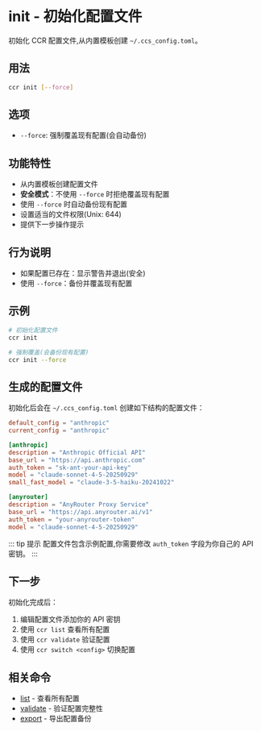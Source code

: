 # init - 初始化配置文件

初始化 CCR 配置文件,从内置模板创建 `~/.ccs_config.toml`。

## 用法

```bash
ccr init [--force]
```

## 选项

- `--force`: 强制覆盖现有配置(会自动备份)

## 功能特性

- 从内置模板创建配置文件
- **安全模式**：不使用 `--force` 时拒绝覆盖现有配置
- 使用 `--force` 时自动备份现有配置
- 设置适当的文件权限(Unix: 644)
- 提供下一步操作提示

## 行为说明

- 如果配置已存在：显示警告并退出(安全)
- 使用 `--force`：备份并覆盖现有配置

## 示例

```bash
# 初始化配置文件
ccr init

# 强制覆盖(会备份现有配置)
ccr init --force
```

## 生成的配置文件

初始化后会在 `~/.ccs_config.toml` 创建如下结构的配置文件：

```toml
default_config = "anthropic"
current_config = "anthropic"

[anthropic]
description = "Anthropic Official API"
base_url = "https://api.anthropic.com"
auth_token = "sk-ant-your-api-key"
model = "claude-sonnet-4-5-20250929"
small_fast_model = "claude-3-5-haiku-20241022"

[anyrouter]
description = "AnyRouter Proxy Service"
base_url = "https://api.anyrouter.ai/v1"
auth_token = "your-anyrouter-token"
model = "claude-sonnet-4-5-20250929"
```

::: tip 提示
配置文件包含示例配置,你需要修改 `auth_token` 字段为你自己的 API 密钥。
:::

## 下一步

初始化完成后：

1. 编辑配置文件添加你的 API 密钥
2. 使用 `ccr list` 查看所有配置
3. 使用 `ccr validate` 验证配置
4. 使用 `ccr switch <config>` 切换配置

## 相关命令

- [list](./list) - 查看所有配置
- [validate](./validate) - 验证配置完整性
- [export](./export) - 导出配置备份
